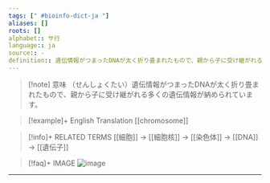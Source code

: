 ```yaml
---
tags: [" #bioinfo-dict-ja "]
aliases: []
roots: []
alphabet:: サ行
language:: ja
source:: -
definition:: 遺伝情報がつまったDNAが太く折り畳まれたもので、親から子に受け継がれる多くの遺伝情報が納められています。
---
```

>[!note] 意味
>（せんしょくたい）遺伝情報がつまったDNAが太く折り畳まれたもので、親から子に受け継がれる多くの遺伝情報が納められています。

>[!example]+ English Translation 
[[chromosome]] 

>[!info]+ RELATED TERMS
> [[細胞]] → [[細胞核]] → [[染色体]] → [[DNA]] → [[遺伝子]]

>[!faq]+ IMAGE
> ![image](cell-to-gene.jpg)

---